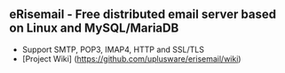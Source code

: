 ## eRisemail - Free distributed email server based on Linux and MySQL/MariaDB

* Support SMTP, POP3, IMAP4, HTTP and SSL/TLS
* [Project Wiki] (https://github.com/uplusware/erisemail/wiki)
